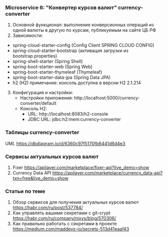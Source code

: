 ### Microservice 6: "Конвертер курсов валют" currency-converter
1. Основной функционал: выполнение конверсионных операций из одной валюты в другую по курсам, публикуемым на сайте ЦБ РФ
2. Зависимости:
  - spring-cloud-starter-config (Config Client SPRING CLOUD CONFIG)
  - spring-cloud-starter-bootstrap (активация загрузки из bootstrap.properties)
  - spring-shell-starter (Spring Shell)
  - spring-boot-starter-web (Spring Web)
  - spring-boot-starter-thymeleaf (Thymeleaf)
  - spring-boot-starter-data-jpa (Spring Data JPA)
  - h2 (H2) примечание: консоль доступна в версии H2 2.1.214
3. Конфигурация и настройки:
   - Настройки приложения: http://localhost:5000/currency-converter/default
   - Консоль H2:
     - URL: http://localhost:8083/h2-console
     - JDBC URL: jdbc:h2:mem:currency-converter

### Таблицы currency-converter 
  UML https://dbdiagram.io/d/6360c97f5170fb6441d6d4e3

### Сервисы актуальных курсов валют
1. Fixer https://apilayer.com/marketplace/fixer-api?live_demo=show
2. Currency Data API https://apilayer.com/marketplace/currency_data-api?txn=free&live_demo=show

### Статьи по теме
1. Обзор сервисов для получения актуальных курсов валют https://habr.com/ru/post/537784/
2. Как управлять вашими секретами с git-crypt https://habr.com/ru/company/nixys/blog/570306/
3. Как правильно работать с сѝкретами в проекте https://medium.com/maddevs-io/secrets-513d41eaaf43
